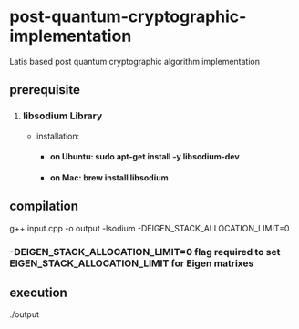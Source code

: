 # post-quantum-cryptographic-implementation
Latis based post quantum cryptographic algorithm implementation

## prerequisite
1. ### libsodium Library
    - installation:
        - #### on Ubuntu: sudo apt-get install -y libsodium-dev
        - #### on Mac:    brew install libsodium

## compilation
g++ input.cpp -o output -lsodium -DEIGEN_STACK_ALLOCATION_LIMIT=0

### -DEIGEN_STACK_ALLOCATION_LIMIT=0 flag required to set EIGEN_STACK_ALLOCATION_LIMIT for Eigen matrixes

## execution
./output

